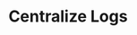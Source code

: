 ---
sidebar_position: 4
title: "Centralize Logs"
sidebar_label: "Centralize Logs"
description: "Aggregate logging across Debian systems - design centralized logging architectures, remote log forwarding, and distributed log collection strategies."
keywords:
  - "debian centralized logging"
  - "remote log forwarding"
  - "log aggregation"
  - "distributed logging"
  - "logging architectures"
tags:
  - debian
  - centralized-logging
  - log-aggregation
  - remote-logging
  - logging-architecture
slug: /linux/debian/administration/log-management/centralize-logs
---